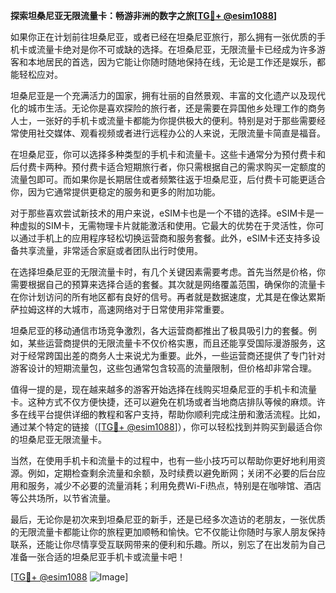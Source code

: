 **探索坦桑尼亚无限流量卡：畅游非洲的数字之旅[[TG💪+ @esim1088](https://t.me/s/esim1088)]**

如果你正在计划前往坦桑尼亚，或者已经在坦桑尼亚旅行，那么拥有一张优质的手机卡或流量卡绝对是你不可或缺的选择。在坦桑尼亚，无限流量卡已经成为许多游客和本地居民的首选，因为它能让你随时随地保持在线，无论是工作还是娱乐，都能轻松应对。

坦桑尼亚是一个充满活力的国家，拥有壮丽的自然景观、丰富的文化遗产以及现代化的城市生活。无论你是喜欢探险的旅行者，还是需要在异国他乡处理工作的商务人士，一张好的手机卡或流量卡都能为你提供极大的便利。特别是对于那些需要经常使用社交媒体、观看视频或者进行远程办公的人来说，无限流量卡简直是福音。

在坦桑尼亚，你可以选择多种类型的手机卡和流量卡。这些卡通常分为预付费卡和后付费卡两种。预付费卡适合短期旅行者，你只需根据自己的需求购买一定额度的流量包即可。而如果你是长期居住或者频繁往返于坦桑尼亚，后付费卡可能更适合你，因为它通常提供更稳定的服务和更多的附加功能。

对于那些喜欢尝试新技术的用户来说，eSIM卡也是一个不错的选择。eSIM卡是一种虚拟的SIM卡，无需物理卡片就能激活和使用。它最大的优势在于灵活性，你可以通过手机上的应用程序轻松切换运营商和服务套餐。此外，eSIM卡还支持多设备共享流量，非常适合家庭或者团队出行时使用。

在选择坦桑尼亚的无限流量卡时，有几个关键因素需要考虑。首先当然是价格，你需要根据自己的预算来选择合适的套餐。其次就是网络覆盖范围，确保你的流量卡在你计划访问的所有地区都有良好的信号。再者就是数据速度，尤其是在像达累斯萨拉姆这样的大城市，高速网络对于日常使用非常重要。

坦桑尼亚的移动通信市场竞争激烈，各大运营商都推出了极具吸引力的套餐。例如，某些运营商提供的无限流量卡不仅价格实惠，而且还能享受国际漫游服务，这对于经常跨国出差的商务人士来说尤为重要。此外，一些运营商还提供了专门针对游客设计的短期流量包，这些包通常包含较高的流量限制，但价格却非常合理。

值得一提的是，现在越来越多的游客开始选择在线购买坦桑尼亚的手机卡和流量卡。这种方式不仅方便快捷，还可以避免在机场或者当地商店排队等候的麻烦。许多在线平台提供详细的教程和客户支持，帮助你顺利完成注册和激活流程。比如，通过某个特定的链接（[[TG💪+ @esim1088](https://t.me/s/esim1088)]），你可以轻松找到并购买到最适合你的坦桑尼亚无限流量卡。

当然，在使用手机卡和流量卡的过程中，也有一些小技巧可以帮助你更好地利用资源。例如，定期检查剩余流量和余额，及时续费以避免断网；关闭不必要的后台应用和服务，减少不必要的流量消耗；利用免费Wi-Fi热点，特别是在咖啡馆、酒店等公共场所，以节省流量。

最后，无论你是初次来到坦桑尼亚的新手，还是已经多次造访的老朋友，一张优质的无限流量卡都能让你的旅程更加顺畅和愉快。它不仅能让你随时与家人朋友保持联系，还能让你尽情享受互联网带来的便利和乐趣。所以，别忘了在出发前为自己准备一张合适的坦桑尼亚手机卡或流量卡吧！

[[TG💪+ @esim1088](https://t.me/s/esim1088) ![Image](https://i.postimg.cc/4NQfJmqS/Snipaste-2025-05-13-00-14-12.png)]